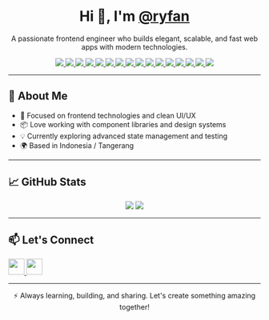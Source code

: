 <h1 align="center">Hi 👋, I'm <a href="https://github.com/ryfan">@ryfan</a></h1>

<p align="center">
  A passionate frontend engineer who builds elegant, scalable, and fast web apps with modern technologies.
</p>

<p align="center">
  <a href="https://www.typescriptlang.org/" target="_blank">
    <img src="https://img.shields.io/badge/TypeScript-3178C6?style=for-the-badge&logo=typescript&logoColor=white" />
  </a>
  <a href="https://reactjs.org/" target="_blank">
    <img src="https://img.shields.io/badge/React-20232A?style=for-the-badge&logo=react&logoColor=61DAFB" />
  </a>
  <a href="https://nextjs.org/" target="_blank">
    <img src="https://img.shields.io/badge/Next.js-000000?style=for-the-badge&logo=nextdotjs&logoColor=white" />
  </a>
  <a href="https://vitejs.dev/" target="_blank">
    <img src="https://img.shields.io/badge/Vite-646CFF?style=for-the-badge&logo=vite&logoColor=white" />
  </a>
  <a href="https://tailwindcss.com/" target="_blank">
    <img src="https://img.shields.io/badge/TailwindCSS-06B6D4?style=for-the-badge&logo=tailwindcss&logoColor=white" />
  </a>
  <a href="https://ant.design/" target="_blank">
    <img src="https://img.shields.io/badge/Ant%20Design-0170FE?style=for-the-badge&logo=antdesign&logoColor=white" />
  </a>
  <a href="https://heroui.com/" target="_blank">
    <img src="https://img.shields.io/badge/Hero%20UI-0F172A?style=for-the-badge&logo=tailwindcss&logoColor=38BDF8" />
  </a>
  <a href="https://github.com/pmndrs/zustand" target="_blank">
    <img src="https://img.shields.io/badge/Zustand-000000?style=for-the-badge&logo=Zustand&logoColor=white" />
  </a>
  <a href="https://redux-toolkit.js.org/" target="_blank">
    <img src="https://img.shields.io/badge/Redux%20Toolkit-764ABC?style=for-the-badge&logo=redux&logoColor=white" />
  </a>
  <a href="https://reactrouter.com/" target="_blank">
    <img src="https://img.shields.io/badge/React%20Router-CA4245?style=for-the-badge&logo=reactrouter&logoColor=white" />
  </a>
  <a href="https://www.docker.com/" target="_blank">
    <img src="https://img.shields.io/badge/Docker-2496ED?style=for-the-badge&logo=docker&logoColor=white" />
  </a>
  <a href="https://developer.mozilla.org/en-US/docs/Web/HTML" target="_blank">
    <img src="https://img.shields.io/badge/HTML5-E34F26?style=for-the-badge&logo=html5&logoColor=white" />
  </a>
  <a href="https://developer.mozilla.org/en-US/docs/Web/CSS" target="_blank">
    <img src="https://img.shields.io/badge/CSS-1572B6?style=for-the-badge&logo=css&logoColor=white" />
  </a>
  <a href="https://www.postgresql.org/" target="_blank">
    <img src="https://img.shields.io/badge/PostgreSQL-4169E1?style=for-the-badge&logo=postgresql&logoColor=white" />
  </a>
  <a href="https://www.mysql.com/" target="_blank">
    <img src="https://img.shields.io/badge/MySQL-4479A1?style=for-the-badge&logo=mysql&logoColor=white" />
  </a>
  <a href="https://git-scm.com/" target="_blank">
    <img src="https://img.shields.io/badge/Git-F05032?style=for-the-badge&logo=git&logoColor=white" />
  </a>
</p>

---

## 🚀 About Me

- 🧠 Focused on frontend technologies and clean UI/UX
- 📦 Love working with component libraries and design systems
- 💡 Currently exploring advanced state management and testing
- 🌍 Based in Indonesia / Tangerang
  
---

## 📈 GitHub Stats

<p align="center">
  <img src="https://github-readme-stats.vercel.app/api?username=ryfan&show_icons=true&theme=radical" /> <img src="https://github-readme-streak-stats.herokuapp.com?user=ryfan&theme=radical" />
</p>

---

## 📫 Let's Connect

<p align="left"> <a href="https://www.github.com/ryfan" target="_blank" rel="noreferrer"> <picture> <source media="(prefers-color-scheme: dark)" srcset="https://raw.githubusercontent.com/danielcranney/readme-generator/main/public/icons/socials/github-dark.svg" /> <source media="(prefers-color-scheme: light)" srcset="https://raw.githubusercontent.com/danielcranney/readme-generator/main/public/icons/socials/github.svg" /> <img src="https://raw.githubusercontent.com/danielcranney/readme-generator/main/public/icons/socials/github.svg" width="32" height="32" /> </picture> </a> <a href="https://www.linkedin.com/in/ryfanai" target="_blank" rel="noreferrer"> <picture> <source media="(prefers-color-scheme: dark)" srcset="https://raw.githubusercontent.com/danielcranney/readme-generator/main/public/icons/socials/linkedin-dark.svg" /> <source media="(prefers-color-scheme: light)" srcset="https://raw.githubusercontent.com/danielcranney/readme-generator/main/public/icons/socials/linkedin.svg" /> <img src="https://raw.githubusercontent.com/danielcranney/readme-generator/main/public/icons/socials/linkedin.svg" width="32" height="32" /> </picture> </a></p>

---

<p align="center">
  ⚡ Always learning, building, and sharing. Let's create something amazing together!
</p>
